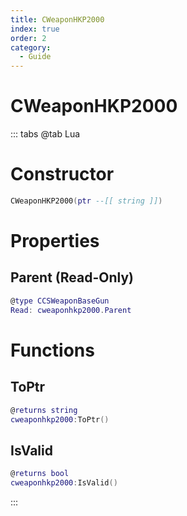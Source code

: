 ```yaml
---
title: CWeaponHKP2000
index: true
order: 2
category:
  - Guide
---
```


# CWeaponHKP2000

::: tabs
@tab Lua
# Constructor
```lua
CWeaponHKP2000(ptr --[[ string ]])
```
# Properties
## Parent (Read-Only)
```lua
@type CCSWeaponBaseGun
Read: cweaponhkp2000.Parent
```
# Functions
## ToPtr
```lua
@returns string
cweaponhkp2000:ToPtr()
```
## IsValid
```lua
@returns bool
cweaponhkp2000:IsValid()
```

:::